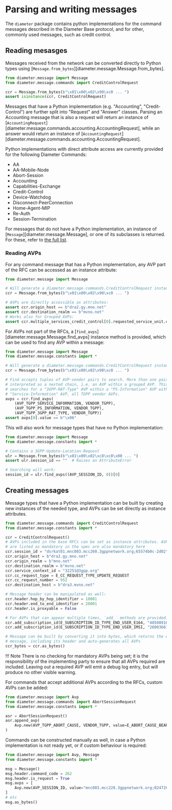 # Parsing and writing messages

The `diameter` package contains python implementations for the command messages
described in the Diameter Base protocol, and for other, commonly used messages,
such as credit control.


## Reading mesasges

Messages received from the network can be converted directly to Python types 
using [`Message.from_bytes`][diameter.message.Message.from_bytes].

```python
from diameter.message import Message
from diameter.message.commands import CreditControlRequest

ccr = Message.from_bytes(b"\x01\x00\x02\x90\xc0 ... ")
assert isinstance(ccr, CreditControlRequest)
```

Messages that have a Python implementation (e.g. "Accounting", "Credit-Control")
are further split into "Request" and "Answer" classes. Parsing an Accounting
message that is also a request will return an instance of 
[`AccountingRequest`][diameter.message.commands.accounting.AccountingRequest],
while an answer would return an instance of 
[`AccountingRequest`][diameter.message.commands.accounting.AccountingRequest].

Python implementations with direct attribute access are currently provided for 
the following Diameter Commands:

 * AA
 * AA-Mobile-Node
 * Abort-Session
 * Accounting
 * Capabilities-Exchange
 * Credit-Control
 * Device-Watchdog
 * Disconnect-PeerConnection
 * Home-Agent-MIP
 * Re-Auth
 * Session-Termination

For messages that do not have a Python implementation, an instance of 
[`Message`][diameter.message.Message], or one of its subclasses is returned. 
For these, refer to [the full list](../api/commands/other_commands.md).


### Reading AVPs

For any command message that has a Python implementation, any AVP part of the 
RFC can be accessed as an instance attribute:

```python
from diameter.message import Message

# Will generate a diameter.message.commands.CreditControlRequest instance
ccr = Message.from_bytes(b"\x01\x00\x02\x90\xc0 ... ")

# AVPs are directly accessible as attributes:
assert ccr.origin_host == b"dra2.gy.mno.net"
assert ccr.destination_realm == b"mvno.net"
# Works also for Grouped AVPs:
assert ccr.multiple_services_credit_control[0].requested_service_unit.cc_total_octets == 0
```

For AVPs not part of the RFCs, a [`find_avps`][diameter.message.Message.find_avps] 
instance method is provided, which can be used to find any AVP within a message:

```python
from diameter.message import Message
from diameter.message.constants import *

# Will generate a diameter.message.commands.CreditControlRequest instance
ccr = Message.from_bytes(b"\x01\x00\x02\x90\xc0 ... ")

# Find accepts tuples of AVP-vendor pairs to search. More than one pair is 
# interpreted as a nested chain, i.e. an AVP within a grouped AVP. This chain 
# searches for a "3GPP-RAT-Type" AVP within a "PS-Information" AVP within a 
# "Service-Information" AVP, all TGPP vendor AVPs. 
avps = ccr.find_avps(
    (AVP_TGPP_SERVICE_INFORMATION, VENDOR_TGPP), 
    (AVP_TGPP_PS_INFORMATION, VENDOR_TGPP),
    (AVP_TGPP_3GPP_RAT_TYPE, VENDOR_TGPP))
assert avps[0].value == b"\x06"
```

This will also work for message types that have no Python implementation:

```python
from diameter.message import Message
from diameter.message.constants import *

# Contains a 3GPP-Update-Location-Request
ulr = Message.from_bytes(b"\x01\x00\x02\xc8\xc0\x00 ... ")
assert ulr.session_id == ""  # Raises an AttributeError

# Searching will work:
session_id = ulr.find_avps((AVP_SESSION_ID, 0))[0]
```


## Creating messages

Message types that have a Python implementation can be built by creating new 
instances of the needed type, and AVPs can be set directly as instance 
attributes.

```python
from diameter.message.commands import CreditControlRequest
from diameter.message.constants import *

ccr = CreditControlRequest()
# AVPs included in the base RFCs can be set as instance attributes. AVPs that 
# are listed as mandatory in the spec are also mandatory here
ccr.session_id = "dsrkat01.mnc003.mcc260.3gppnetwork.org;65574b0c-2d02"
ccr.origin_host = b"dra2.gy.mno.net"
ccr.origin_realm = b"mno.net"
ccr.destination_realm = b"mvno.net"
ccr.service_context_id = "32251@3gpp.org"
ccr.cc_request_type = E_CC_REQUEST_TYPE_UPDATE_REQUEST
ccr.cc_request_number = 952
ccr.destination_host = b"dra3.mvno.net"

# Message header can be manipulated as well:
ccr.header.hop_by_hop_identifier = 10001
ccr.header.end_to_end_identifier = 20001
ccr.header.is_proxyable = False

# For AVPs that can appear multiple times, `add_` methods are provided:
ccr.add_subscription_id(E_SUBSCRIPTION_ID_TYPE_END_USER_E164, "485089163847")
ccr.add_subscription_id(E_SUBSCRIPTION_ID_TYPE_END_USER_IMSI, "260036619905065")

# Message can be built by converting it into bytes, which returns the entire
# message, including its header and auto-generates all AVPs
ccr_bytes = ccr.as_bytes()
```

!!! Note
    There is no checking for mandatory AVPs being set; it is the responsibility
    of the implementing party to ensure that all AVPs required are included.
    Leaving out a required AVP will emit a debug log entry, but will produce no
    other visible warning.

For commands that accept additional AVPs according to the RFCs, custom AVPs can
be added:

```python
from diameter.message import Avp
from diameter.message.commands import AbortSessionRequest
from diameter.message.constants import *

asr = AbortSessionRequest()
asr.append_avp(
    Avp.new(AVP_TGPP_ABORT_CAUSE, VENDOR_TGPP, value=E_ABORT_CAUSE_BEARER_RELEASED)
)
```

Commands can be constructed manually as well, in case a Python implementation is
not ready yet, or if custom behaviour is required:

```python
from diameter.message import Avp, Message
from diameter.message.constants import *

msg = Message()
msg.header.command_code = 262
msg.header.is_request = True
msg.avps = [
    Avp.new(AVP_SESSION_ID, value="mnc003.mcc228.3gppnetwork.org;02472683")
]
# etc
msg.as_bytes()
```